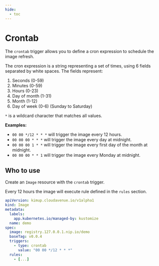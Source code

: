 ```yaml
---
hide:
  - toc
---
```


# Crontab

The `crontab` trigger allows you to define a cron expression to schedule the image refresh.

The cron expression is a string representing a set of times, using 6 fields separated by white spaces. The fields represent:

1. Seconds (0-59)
2. Minutes (0-59)
3. Hours (0-23)
4. Day of month (1-31)
5. Month (1-12)
6. Day of week (0-6) (Sunday to Saturday)

`*` is a wildcard character that matches all values.

**Examples:**

* `00 00 */12 * * *` will trigger the image every 12 hours.
* `00 00 00 * * *` will trigger the image every day at midnight.
* `00 00 00 1 * *` will trigger the image every first day of the month at midnight.
* `00 00 00 * * 1` will trigger the image every Monday at midnight.


## Who to use

Create an `Image` resource with the `crontab` trigger.

Every 12 hours the image will execute rule defined in the `rules` section.

```yaml hl_lines="11-12"
apiVersion: kimup.cloudavenue.io/v1alpha1
kind: Image
metadata:
  labels:
    app.kubernetes.io/managed-by: kustomize
  name: demo
spec:
  image: registry.127.0.0.1.nip.io/demo
  baseTag: v0.0.4
  triggers:
    - type: crontab
      value: "00 00 */12 * * *"
  rules:
    - [...]
```
